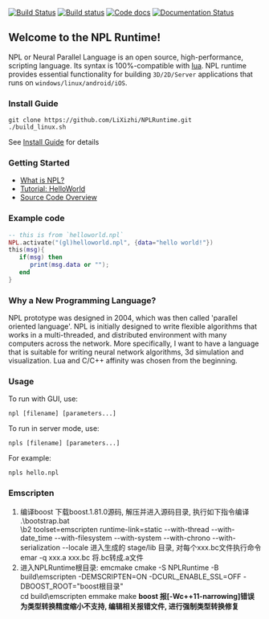 [![Build Status](https://travis-ci.org/LiXizhi/NPLRuntime.svg?branch=master)](https://travis-ci.org/LiXizhi/NPLRuntime)
[![Build status](https://ci.appveyor.com/api/projects/status/k9e19sceq859bt4p?svg=true)](https://ci.appveyor.com/project/DarrenGZY/nplruntime-e8wud)
[![Code docs](https://codedocs.xyz/LiXizhi/NPLRuntime.svg)](https://codedocs.xyz/LiXizhi/NPLRuntime)
[![Documentation Status](https://readthedocs.org/projects/tatfook-npldocs/badge/?version=master)](http://docs.paraengine.com/en/master/?badge=master)


Welcome to the NPL Runtime!
-------------------------
NPL or Neural Parallel Language is an open source, high-performance, scripting language. Its syntax is 100%-compatible with [lua](http://www.lua.org). NPL runtime provides essential functionality for building `3D/2D/Server` applications that runs on `windows/linux/android/iOS`. 

### Install Guide
```
git clone https://github.com/LiXizhi/NPLRuntime.git
./build_linux.sh
```
See [Install Guide](https://github.com/LiXizhi/NPLRuntime/wiki/InstallGuide) for details

### Getting Started
* [What is NPL?](https://github.com/LiXizhi/NPLRuntime/wiki/WhatIsNPL)
* [Tutorial: HelloWorld](https://github.com/LiXizhi/NPLRuntime/wiki/TutorialHelloWorld)
* [Source Code Overview](https://github.com/LiXizhi/NPLRuntime/wiki/SourceCodeOverview)

### Example code
```lua
-- this is from `helloworld.npl`
NPL.activate("(gl)helloworld.npl", {data="hello world!"})
this(msg){
   if(msg) then
      print(msg.data or "");
   end
}
```

### Why a New Programming Language?
NPL prototype was designed in 2004, which was then called 'parallel oriented language'. NPL is initially designed to write flexible algorithms that works in a multi-threaded, and distributed environment with many computers across the network. More specifically, I want to have a language that is suitable for writing neural network algorithms, 3d simulation and visualization. Lua and C/C++ affinity was chosen from the beginning. 

 
### Usage
To run with GUI, use:
``` 
npl [filename] [parameters...]
```    
To run in server mode, use:
```	
npls [filename] [parameters...]
```    
For example:
```	
npls hello.npl
```    


### Emscripten
1. 编译boost 下载boost.1.81.0源码, 解压并进入源码目录, 执行如下指令编译
	.\bootstrap.bat   
	\b2 toolset=emscripten runtime-link=static --with-thread --with-date_time --with-filesystem --with-system --with-chrono --with-serialization --locale
	进入生成的 stage/lib 目录, 对每个xxx.bc文件执行命令 emar -q xxx.a xxx.bc  将.bc转成.a文件
2. 进入NPLRuntime根目录:
	emcmake cmake -S NPLRuntime -B build\emscripten -DEMSCRIPTEN=ON -DCURL_ENABLE_SSL=OFF -DBOOST_ROOT="boost根目录"   
	cd build\emscripten
	emmake make
	**boost 报[-Wc++11-narrowing]错误 为类型转换精度缩小不支持, 编辑相关报错文件, 进行强制类型转换修复**